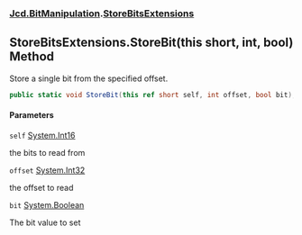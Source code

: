 ### [Jcd.BitManipulation](Jcd.BitManipulation.md 'Jcd.BitManipulation').[StoreBitsExtensions](Jcd.BitManipulation.StoreBitsExtensions.md 'Jcd.BitManipulation.StoreBitsExtensions')

## StoreBitsExtensions.StoreBit(this short, int, bool) Method

Store a single bit from the specified offset.

```csharp
public static void StoreBit(this ref short self, int offset, bool bit);
```
#### Parameters

<a name='Jcd.BitManipulation.StoreBitsExtensions.StoreBit(thisshort,int,bool).self'></a>

`self` [System.Int16](https://docs.microsoft.com/en-us/dotnet/api/System.Int16 'System.Int16')

the bits to read from

<a name='Jcd.BitManipulation.StoreBitsExtensions.StoreBit(thisshort,int,bool).offset'></a>

`offset` [System.Int32](https://docs.microsoft.com/en-us/dotnet/api/System.Int32 'System.Int32')

the offset to read

<a name='Jcd.BitManipulation.StoreBitsExtensions.StoreBit(thisshort,int,bool).bit'></a>

`bit` [System.Boolean](https://docs.microsoft.com/en-us/dotnet/api/System.Boolean 'System.Boolean')

The bit value to set